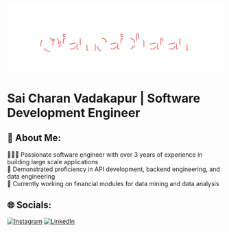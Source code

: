 ![Alt text](header.svg)

# Sai Charan Vadakapur | Software Development Engineer

## 💫 About Me:
👨🏻‍🔬 Passionate software engineer with over 3 years of experience in building large scale applications  
🚀 Demonstrated proficiency in API development, backend engineering, and data engineering  
🔭 Currently working on financial modules for data mining and data analysis  

## 🌐 Socials:
[![Instagram](https://img.shields.io/badge/Instagram-%23E4405F.svg?logo=Instagram&logoColor=white)](https://www.instagram.com/iamsaicharan/) [![LinkedIn](https://img.shields.io/badge/LinkedIn-%230077B5.svg?logo=linkedin&logoColor=white)](https://www.linkedin.com/in/iamsaicharan/) 

<!---
iamsaicharan/iamsaicharan is a ✨ special ✨ repository because its `README.md` (this file) appears on your GitHub profile.
You can click the Preview link to take a look at your changes.
--->
